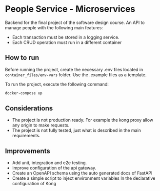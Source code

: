 # People Service - Microservices

Backend for the final project of the software design course. An API to manage people with the following main features:

- Each transaction must be stored in a logging service.
- Each CRUD operation must run in a different container

## How to run

Before running the project, create the necessary .env files located in `container_files/env-vars` folder. Use the .example files as a template.

To run the project, execute the following command:

```bash
docker-compose up
```

## Considerations

- The project is not production ready. For example the kong proxy allow any origin to make requests.
- The project is not fully tested, just what is described in the main requirements.

## Improvements

- Add unit, integration and e2e testing.
- Improve configuration of the api gateway.
- Create an OpenAPI schema using the auto generated docs of FastAPI
- Create a simple script to inject environment variables In the declarative configuration of Kong
